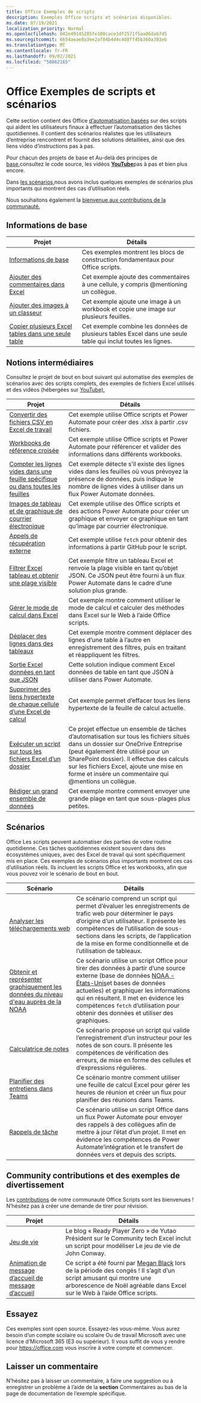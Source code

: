 ```yaml
---
title: Office Exemples de scripts
description: Exemples Office scripts et scénarios disponibles.
ms.date: 07/19/2021
localization_priority: Normal
ms.openlocfilehash: 042e49145285fe100cace1df2571f5aa06dab7d5
ms.sourcegitcommit: 6654aeae8a3ee2af84b4d4c4d8ff45b360a303eb
ms.translationtype: MT
ms.contentlocale: fr-FR
ms.lasthandoff: 09/02/2021
ms.locfileid: "58862165"
---
```

# <a name="office-scripts-samples-and-scenarios"></a>Office Exemples de scripts et scénarios

Cette section contient des Office [d’automatisation basées](../../overview/excel.md) sur des scripts qui aident les utilisateurs finaux à effectuer l’automatisation des tâches quotidiennes. Il contient des scénarios réalistes que les utilisateurs d’entreprise rencontrent et fournit des solutions détaillées, ainsi que des liens vidéo d’instructions pas à pas.

Pour chacun des [](#basics) projets de base et Au-delà des principes de [base,](#beyond-the-basics)consultez le code source, les vidéos [**YouTube**](https://www.youtube.com/playlist?list=PLr3zVPZrMOUMl88fs8uc2GGAePRnNe6m0)pas à pas et bien plus encore.

Dans [les scénarios,](#scenarios)nous avons inclus quelques exemples de scénarios plus importants qui montrent des cas d’utilisation réels.

Nous souhaitons également la [bienvenue aux contributions de la communauté.](#community-contributions-and-fun-samples)

## <a name="basics"></a>Informations de base

| Projet | Détails |
|---------|---------|
| [Informations de base](../excel-samples.md) | Ces exemples montrent les blocs de construction fondamentaux pour Office scripts. |
| [Ajouter des commentaires dans Excel](add-excel-comments.md) | Cet exemple ajoute des commentaires à une cellule, y compris @mentioning un collègue. |
| [Ajouter des images à un classeur](add-image-to-workbook.md) | Cet exemple ajoute une image à un workbook et copie une image sur plusieurs feuilles.|
| [Copier plusieurs Excel tables dans une seule table](copy-tables-combine.md) | Cet exemple combine les données de plusieurs tables Excel dans une seule table qui inclut toutes les lignes. |

## <a name="beyond-the-basics"></a>Notions intermédiaires

Consultez le projet de bout en bout suivant qui automatise des exemples de scénarios avec des scripts complets, des exemples de fichiers Excel utilisés et des vidéos (hébergées sur [YouTube).](https://www.youtube.com/playlist?list=PLr3zVPZrMOUMl88fs8uc2GGAePRnNe6m0)

| Projet | Détails |
|---------|---------|
| [Convertir des fichiers CSV en Excel de travail](convert-csv.md) | Cet exemple utilise Office scripts et Power Automate pour créer des .xlsx à partir .csv fichiers. |
| [Workbooks de référence croisée](excel-cross-reference.md) | Cet exemple utilise Office scripts et Power Automate pour référencer et valider des informations dans différents workbooks. |
| [Compter les lignes vides dans une feuille spécifique ou dans toutes les feuilles](count-blank-rows.md) | Cet exemple détecte s’il existe des lignes vides dans les feuilles où vous prévoyez la présence de données, puis indique le nombre de lignes vides à utiliser dans un flux Power Automate données. |
| [Images de tableau et de graphique de courrier électronique](email-images-chart-table.md) | Cet exemple utilise des Office scripts et des actions Power Automate pour créer un graphique et envoyer ce graphique en tant qu’image par courrier électronique. |
| [Appels de récupération externe](external-fetch-calls.md) | Cet exemple utilise `fetch` pour obtenir des informations à partir GitHub pour le script. |
| [Filtrer Excel tableau et obtenir une plage visible](filter-table-get-visible-range.md) | Cet exemple filtre un tableau Excel et renvoie la plage visible en tant qu’objet JSON. Ce JSON peut être fourni à un flux Power Automate dans le cadre d’une solution plus grande. |
| [Gérer le mode de calcul dans Excel](excel-calculation.md) | Cet exemple montre comment utiliser le mode de calcul et calculer des méthodes dans Excel sur le Web à l’aide Office scripts. |
| [Déplacer des lignes dans des tableaux](move-rows-across-tables.md) | Cet exemple montre comment déplacer des lignes d’une table à l’autre en enregistrement des filtres, puis en traitant et réappliquent les filtres. |
| [Sortie Excel données en tant que JSON](get-table-data.md) | Cette solution indique comment Excel données de table en tant que JSON à utiliser dans Power Automate. |
| [Supprimer des liens hypertexte de chaque cellule d’une Excel de calcul](remove-hyperlinks-from-cells.md) | Cet exemple permet d’effacer tous les liens hypertexte de la feuille de calcul actuelle. |
| [Exécuter un script sur tous les fichiers Excel d’un dossier](automate-tasks-on-all-excel-files-in-folder.md) | Ce projet effectue un ensemble de tâches d’automatisation sur tous les fichiers situés dans un dossier sur OneDrive Entreprise (peut également être utilisé pour un SharePoint dossier). Il effectue des calculs sur les fichiers Excel, ajoute une mise en forme et insère un commentaire qui @mentions un collègue. |
| [Rédiger un grand ensemble de données](write-large-dataset.md) | Cet exemple montre comment envoyer une grande plage en tant que sous-plages plus petites. |

## <a name="scenarios"></a>Scénarios

Office Les scripts peuvent automatiser des parties de votre routine quotidienne. Ces tâches quotidiennes existent souvent dans des écosystèmes uniques, avec des Excel de travail qui sont spécifiquement mis en place. Ces exemples de scénarios plus importants montrent ces cas d’utilisation réels. Ils incluent les scripts Office et les workbooks, afin que vous pouvez voir le scénario de bout en bout.

| Scénario | Détails |
|---------|---------|
| [Analyser les téléchargements web](../scenarios/analyze-web-downloads.md) | Ce scénario comprend un script qui permet d’évaluer les enregistrements de trafic web pour déterminer le pays d’origine d’un utilisateur. Il présente les compétences de l’utilisation de sous-sections dans les scripts, de l’application de la mise en forme conditionnelle et de l’utilisation de tableaux. |
| [Obtenir et représenter graphiquement les données du niveau d'eau auprès de la NOAA](../scenarios/noaa-data-fetch.md) | Ce scénario utilise un script Office pour tirer des données à partir d’une source externe (base de données [NOAA - États-Unis](https://tidesandcurrents.noaa.gov/)et bases de données actuelles) et graphiquer les informations qui en résultent. Il met en évidence les compétences `fetch` d’utilisation pour obtenir des données et utiliser des graphiques. |
| [Calculatrice de notes](../scenarios/grade-calculator.md) | Ce scénario propose un script qui valide l’enregistrement d’un instructeur pour les notes de son cours. Il présente les compétences de vérification des erreurs, de mise en forme des cellules et d’expressions régulières. |
| [Planifier des entretiens dans Teams](../scenarios/schedule-interviews-in-teams.md) | Ce scénario montre comment utiliser une feuille de calcul Excel pour gérer les heures de réunion et créer un flux pour planifier des réunions dans Teams. |
| [Rappels de tâche](../scenarios/task-reminders.md) | Ce scénario utilise un script Office dans un flux Power Automate pour envoyer des rappels à des collègues afin de mettre à jour l’état d’un projet. Il met en évidence les compétences de Power Automate’intégration et le transfert de données vers et depuis des scripts. |

## <a name="community-contributions-and-fun-samples"></a>Community contributions et des exemples de divertissement

Les [contributions](https://github.com/OfficeDev/office-scripts-docs/blob/master/Contributing.md) de notre communauté Office Scripts sont les bienvenues ! N’hésitez pas à créer une demande de tirer pour révision.

| Projet | Détails |
|---------|---------|
| [Jeu de vie](https://techcommunity.microsoft.com/t5/excel-blog/ready-player-zero/ba-p/2246208) | Le blog « Ready Player Zero » de Yutao Président sur le Community tech Excel [](https://en.wikipedia.org/wiki/Conway%27s_Game_of_Life)inclut un script pour modéliser Le jeu de vie de John Conway. |
| [Animation de message d’accueil de message d’accueil](community-seasons-greetings.md) | Ce script a été fourni par [Megan Black](https://www.linkedin.com/in/lesblackconsultant/) lors de la période des congés ! Il s’agit d’un script amusant qui montre une arborescence de Noël agréable dans Excel sur le Web à l’aide Office scripts. |

## <a name="try-it-out"></a>Essayez

Ces exemples sont open source. Essayez-les vous-même. Vous aurez besoin d’un compte scolaire ou scolaire Ou de travail Microsoft avec une licence d’Microsoft 365 (E3 ou supérieur). Il vous suffit de vous y rendre pour https://office.com vous inscrire à votre compte et commencer.

## <a name="leave-a-comment"></a>Laisser un commentaire

N’hésitez pas à laisser un commentaire, à faire une suggestion ou à enregistrer un problème à l’aide de la **section** Commentaires au bas de la page de documentation de l’exemple spécifique.
